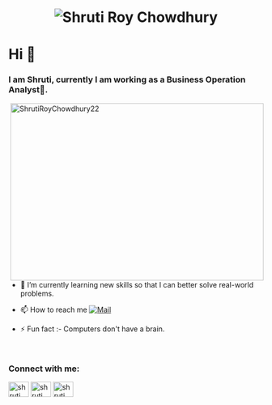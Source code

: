 <h1 align="center">
  <img src="https://github.com/ShrutiRoyChowdhury22/algorithms/blob/2863e483d8c6a9afdeb0b876d65f88903cfb931e/name.svg" alt="Shruti Roy Chowdhury" />
</h1>
<h1>Hi 👋</h1>
<h3>I am Shruti, currently I am working as a Business Operation Analyst🌟.</h3>

<p><img align="right" src="https://github.com/ShrutiRoyChowdhury22/algorithms/blob/2863e483d8c6a9afdeb0b876d65f88903cfb931e/code.gif" alt="ShrutiRoyChowdhury22" height="350" width="500" /></p>

- 🌱 I’m currently learning new skills so that I can better solve real-world problems.

- 📫 How to reach me [![Mail](https://img.shields.io/badge/email-EA4335?style=for-the-badge&logo=Gmail&logoColor=white)](mailto:shrutiroychowdhury22@gamil.com)

- ⚡ Fun fact :- Computers don't have a brain.

<br>

<h3 align="left">Connect with me:</h3>
<p align="left">
  <a href="https://www.linkedin.com/in/shruti-roy-chowdhury-725919246/" target="blank"><img align="center"
      src="https://raw.githubusercontent.com/rahuldkjain/github-profile-readme-generator/master/src/images/icons/Social/linked-in-alt.svg"
      alt="shruti" height="30" width="40" /></a>
  <a href="https://www.hackerrank.com/shrutiroychowdh1" target="blank"><img align="center"
      src="https://raw.githubusercontent.com/rahuldkjain/github-profile-readme-generator/master/src/images/icons/Social/hackerrank.svg"
      alt="shruti" height="30" width="40" /></a>
  <a href="https://leetcode.com/u/shrutiroychowdhury22/" target="blank"><img align="center"
      src="https://raw.githubusercontent.com/rahuldkjain/github-profile-readme-generator/master/src/images/icons/Social/hackerrank.svg"
      alt="shruti" height="30" width="40" /></a>
      
 
  


